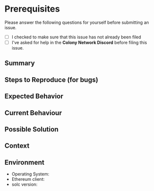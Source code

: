 # Prerequisites
Please answer the following questions for yourself before submitting an issue.

- [ ] I checked to make sure that this issue has not already been filed
- [ ] I've asked for help in the **Colony Network Discord** before filing this issue.

## Summary
<!--- Concise overview of the issue. -->

## Steps to Reproduce (for bugs)
<!--- Provide an example, or an unambiguous set of steps to reproduce this bug -->

## Expected Behavior
<!--- If you're describing a bug, tell us what should happen -->
<!--- If you're suggesting a change/improvement, tell us how it should work -->

## Current Behaviour
<!--- If describing a bug, tell us what happens instead of the expected behavior -->
<!--- If suggesting a change/improvement, explain the difference from current behavior -->

## Possible Solution
<!--- Not obligatory, but suggest a fix/reason for the bug, -->
<!--- or ideas how to implement the addition or change -->

## Context
<!--- How has this issue affected you? What are you trying to accomplish? -->
<!--- Providing context helps us come up with a solution that is most useful in the real world -->

## Environment
<!--- Include as many relevant details about the environment you experienced the bug in -->
* Operating System:
* Ethereum client:
* solc version:
